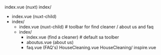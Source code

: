 index.vue (nuxt)
index/
  - index.vue (nuxt-child)
  - index/
    - index.vue (nuxt-child) # toolbar for find cleaner / about us and faq
    - index/
      - index.vue (find a cleaner) # default sa toolber
      - aboutus.vue (about us)
      - faq.vue (FAQ's)
HouseCleaning.vue
HouseCleaning/
inspire.vue

